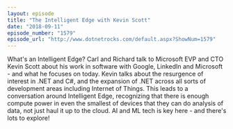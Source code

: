 ```yaml
---
layout: episode
title: "The Intelligent Edge with Kevin Scott"
date: "2018-09-11"
episode_number: "1579"
episode_url: "http://www.dotnetrocks.com/default.aspx?ShowNum=1579"
---
```


What's an Intelligent Edge? Carl and Richard talk to Microsoft EVP and CTO Kevin Scott about his work in software with Google, LinkedIn and Microsoft - and what he focuses on today. Kevin talks about the resurgence of interest in .NET and C#, and the expansion of .NET across all sorts of development areas including Internet of Things. This leads to a conversation around Intelligent Edge, recognizing that there is enough compute power in even the smallest of devices that they can do analysis of data, not just haul it up to the cloud. AI and ML tech is key here - and there's lots to explore!
